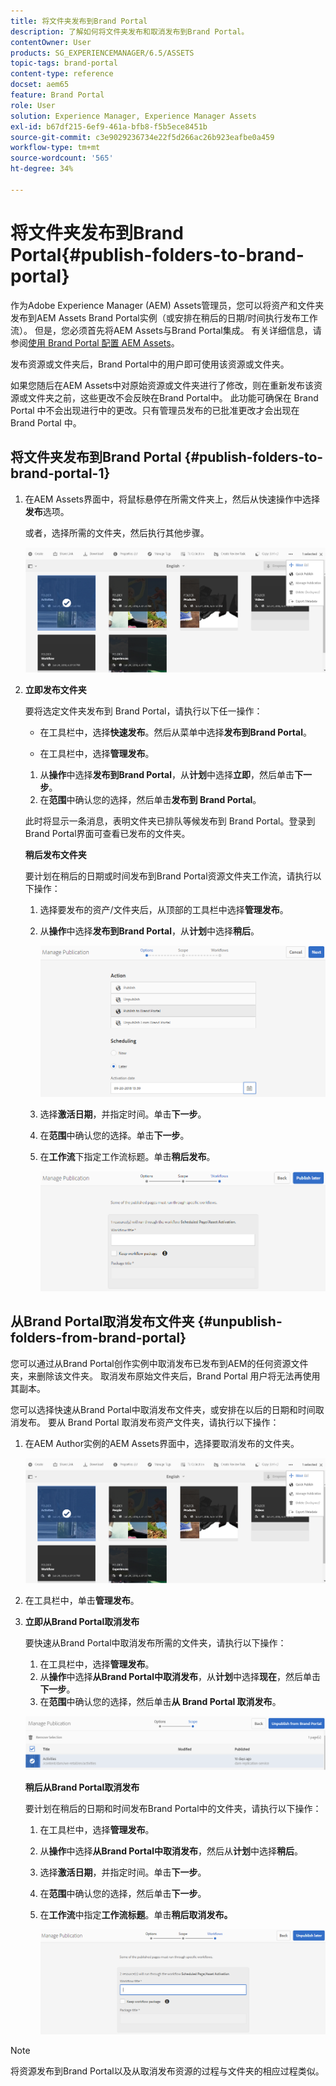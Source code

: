```yaml
---
title: 将文件夹发布到Brand Portal
description: 了解如何将文件夹发布和取消发布到Brand Portal。
contentOwner: User
products: SG_EXPERIENCEMANAGER/6.5/ASSETS
topic-tags: brand-portal
content-type: reference
docset: aem65
feature: Brand Portal
role: User
solution: Experience Manager, Experience Manager Assets
exl-id: b67df215-6ef9-461a-bfb8-f5b5ece8451b
source-git-commit: c3e9029236734e22f5d266ac26b923eafbe0a459
workflow-type: tm+mt
source-wordcount: '565'
ht-degree: 34%

---
```


# 将文件夹发布到Brand Portal{#publish-folders-to-brand-portal}

作为Adobe Experience Manager (AEM) Assets管理员，您可以将资产和文件夹发布到AEM Assets Brand Portal实例（或安排在稍后的日期/时间执行发布工作流）。 但是，您必须首先将AEM Assets与Brand Portal集成。 有关详细信息，请参阅[使用 Brand Portal 配置 AEM Assets](/help/assets/configure-aem-assets-with-brand-portal.md)。

发布资源或文件夹后，Brand Portal中的用户即可使用该资源或文件夹。

如果您随后在AEM Assets中对原始资源或文件夹进行了修改，则在重新发布该资源或文件夹之前，这些更改不会反映在Brand Portal中。 此功能可确保在 Brand Portal 中不会出现进行中的更改。只有管理员发布的已批准更改才会出现在 Brand Portal 中。

## 将文件夹发布到Brand Portal {#publish-folders-to-brand-portal-1}

1. 在AEM Assets界面中，将鼠标悬停在所需文件夹上，然后从快速操作中选择&#x200B;**发布**&#x200B;选项。

   或者，选择所需的文件夹，然后执行其他步骤。

   ![publish2bp](assets/publish2bp.png)

1. **立即发布文件夹**

   要将选定文件夹发布到 Brand Portal，请执行以下任一操作：

   * 在工具栏中，选择&#x200B;**快速发布**。然后从菜单中选择&#x200B;**发布到Brand Portal**。

   * 在工具栏中，选择&#x200B;**管理发布**。

   1. 从&#x200B;**操作**&#x200B;中选择&#x200B;**发布到Brand Portal**，从&#x200B;**计划**&#x200B;中选择&#x200B;**立即**，然后单击&#x200B;**下一步**。
   1. 在&#x200B;**范围**&#x200B;中确认您的选择，然后单击&#x200B;**发布到 Brand Portal**。

   此时将显示一条消息，表明文件夹已排队等候发布到 Brand Portal。登录到Brand Portal界面可查看已发布的文件夹。

   **稍后发布文件夹**

   要计划在稍后的日期或时间发布到Brand Portal资源文件夹工作流，请执行以下操作：

   1. 选择要发布的资产/文件夹后，从顶部的工具栏中选择&#x200B;**管理发布**。
   1. 从&#x200B;**操作**&#x200B;中选择&#x200B;**发布到Brand Portal**，从&#x200B;**计划**&#x200B;中选择&#x200B;**稍后**。

      ![publishlaterbp](assets/publishlaterbp.png)

   1. 选择&#x200B;**激活日期**，并指定时间。单击&#x200B;**下一步**。
   1. 在&#x200B;**范围**&#x200B;中确认您的选择。单击&#x200B;**下一步**。
   1. 在&#x200B;**工作流**&#x200B;下指定工作流标题。单击&#x200B;**稍后发布**。

      ![manageschedulepub](assets/manageschedulepub.png)

## 从Brand Portal取消发布文件夹 {#unpublish-folders-from-brand-portal}

您可以通过从Brand Portal创作实例中取消发布已发布到AEM的任何资源文件夹，来删除该文件夹。 取消发布原始文件夹后，Brand Portal 用户将无法再使用其副本。

您可以选择快速从Brand Portal中取消发布文件夹，或安排在以后的日期和时间取消发布。 要从 Brand Portal 取消发布资产文件夹，请执行以下操作：

1. 在AEM Author实例的AEM Assets界面中，选择要取消发布的文件夹。

   ![publish2bp-1](assets/publish2bp.png)

1. 在工具栏中，单击&#x200B;**管理发布**。

1. **立即从Brand Portal取消发布**

   要快速从Brand Portal中取消发布所需的文件夹，请执行以下操作：

   1. 在工具栏中，选择&#x200B;**管理发布**。
   1. 从&#x200B;**操作**&#x200B;中选择&#x200B;**从Brand Portal中取消发布**，从&#x200B;**计划**&#x200B;中选择&#x200B;**现在**，然后单击&#x200B;**下一步**。
   1. 在&#x200B;**范围**&#x200B;中确认您的选择，然后单击&#x200B;**从 Brand Portal 取消发布**。

   ![confirm-unpublish](assets/confirm-unpublish.png)

   **稍后从Brand Portal取消发布**

   要计划在稍后的日期和时间发布Brand Portal中的文件夹，请执行以下操作：

   1. 在工具栏中，选择&#x200B;**管理发布**。
   1. 从&#x200B;**操作**&#x200B;中选择&#x200B;**从Brand Portal中取消发布**，然后从&#x200B;**计划**&#x200B;中选择&#x200B;**稍后**。
   1. 选择&#x200B;**激活日期**，并指定时间。单击&#x200B;**下一步**。
   1. 在&#x200B;**范围**&#x200B;中确认您的选择，然后单击&#x200B;**下一步**。
   1. 在&#x200B;**工作流**&#x200B;中指定&#x200B;**工作流标题**。单击&#x200B;**稍后取消发布。**

      ![unpublishworkflows](assets/unpublishworkflows.png)

>[!NOTE]
>
>将资源发布到Brand Portal以及从取消发布资源的过程与文件夹的相应过程类似。
